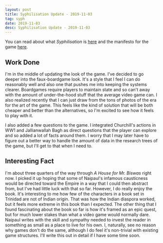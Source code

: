```yaml
---
layout: post
title: Syphilisation Update - 2019-11-03
tag: syph
date: 2019-11-03
desc: Syphilisation Update - 2019-11-03
---
```



You can read about what *Syphilisation* is [here](/blog/syph/announce) and the manifesto for the game [here](/blog/syph/manifesto).

## Work Done

I'm in the middle of updating the look of the game. I've decided to go deeper into the faux-boardgame look. It's a style that I feel I can do reasonably well and also one that pushes me into keeping the systems clearer. Boardgames require players to maintain state and so can't away with the amount of under-the-hood stuff that the average video game can. I also realized recently that I can just draw from the tons of photos of the era for the art of the game. This feels like the kind of solution that will be both cheaper and better than the alternatives, so I'm excited to see how it feels to play with it.


I also added a few questions to the game. I integrated Churchill's actions in WW1 and Jallianwallah Bagh as direct questions that the player can explore and so added a lot of facts around them. I worry that I may later have to figure out a better way to handle the amount of data in the research trees of the game, but I'll get to that when I need to.

## Interesting Fact

I'm about three quarters of the way through *A House for Mr. Biswas* right now. I picked it up hoping that some of Naipaul's infamous causticness would be directed toward the Empire in a way that I could then abstract from, but I've had little luck with that so far. However, I do really enjoy the book. It's interesting to me how few of the characters in a book set in Trinidad are not of Indian origin. That was how the Indian diaspora worked, but it feels more extreme in this book than I expected. The other thing that I found fascinating about the book so far is how it's framed as an epic quest, but for much lower stakes than what a video game would normally dare. Naipaul writes with the skill and sympathy needed to invest the reader in something as small as a place to live for his own. I, naturally, see no reason why games don't do the same, although I do feel it's non-trivial with existing game structures. I'll write this out in detail if I have some time soon.

